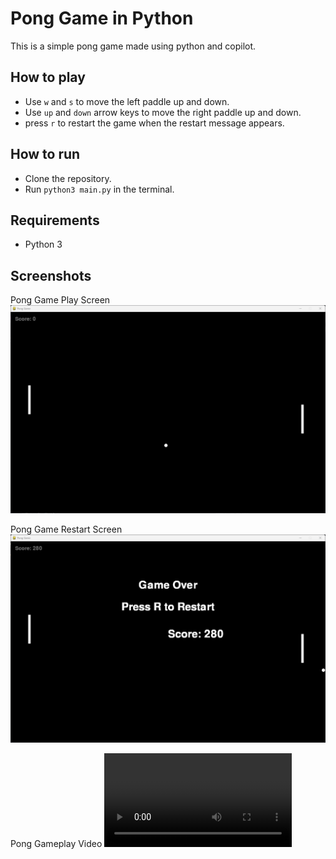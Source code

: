 # Pong Game in Python
This is a simple pong game made using python and copilot.
## How to play
- Use `w` and `s` to move the left paddle up and down.
- Use `up` and `down` arrow keys to move the right paddle up and down.
- press `r` to restart the game when the restart message appears.
## How to run
- Clone the repository.
- Run `python3 main.py` in the terminal.
## Requirements
- Python 3
## Screenshots
Pong Game Play Screen 
![Pong Game Play Screen](Pong_Game_Play_Screen.png)

Pong Game Restart Screen
![Pong Game Restart Screen](Pong_Game_Restart_Screen.png)

Pong Gameplay Video
<video src="Pong_Gameplay_Video.mp4" controls title= "Gameplay Video"></video>


